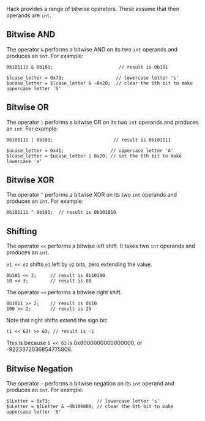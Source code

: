 Hack provides a range of bitwise operators. These assume that their
operands are `int`.

## Bitwise AND

The operator `&` performs a bitwise AND on its two `int` operands and produces an `int`. For example:

```Hack
0b101111 & 0b101;                        // result is 0b101

$lcase_letter = 0x73;                   // lowercase letter 's'
$ucase_letter = $lcase_letter & ~0x20;  // clear the 6th bit to make uppercase letter 'S'
```

## Bitwise OR

The operator `|` performs a bitwise OR on its two `int` operands and produces an `int`. For example:

```Hack
0b101111 | 0b101;                      // result is 0b101111

$ucase_letter = 0x41;                 // uppercase letter 'A'
$lcase_letter = $ucase_letter | 0x20; // set the 6th bit to make lowercase 'a'
```

## Bitwise XOR

The operator `^` performs a bitwise XOR on its two `int` operands and produces an `int`. For example:

```Hack
0b101111 ^ 0b101;  // result is 0b101010
```

## Shifting

The operator `<<` performs a bitwise left shift. It takes two `int`
operands and produces an `int`.

`e1 << e2` shifts `e1` left by `e2` bits, zero extending the value.

```Hack
0b101 << 2;     // result is 0b10100
10 << 3;        // result is 80
```

The operator `>>` performs a bitwise right shift.

``` Hack
0b1011 >> 2;    // result is 0b10
100 >> 2;       // result is 25
```

Note that right shifts extend the sign bit:

```Hack
(1 << 63) >> 63; // result is -1
```

This is because `1 << 63` is 0x8000000000000000, or -9223372036854775808.

## Bitwise Negation

The operator `~` performs a bitwise negation on its `int` operand and produces an `int`. For example:

```Hack
$lLetter = 0x73;                 // lowercase letter 's'
$uLetter = $lLetter & ~0b100000; // clear the 6th bit to make uppercase letter 'S'
```
